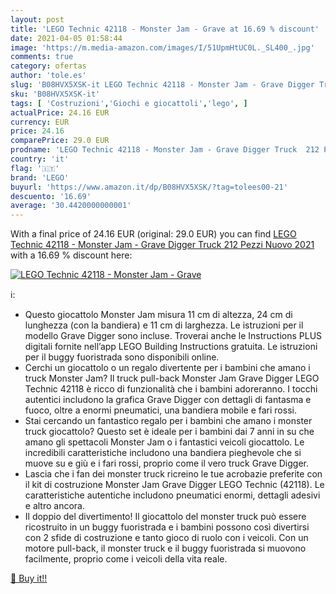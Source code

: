 ```yaml
---
layout: post
title: 'LEGO Technic 42118 - Monster Jam - Grave at 16.69 % discount'
date: 2021-04-05 01:58:44
image: 'https://m.media-amazon.com/images/I/51UpmHtUC0L._SL400_.jpg'
comments: true
category: ofertas
author: 'tole.es'
slug: 'B08HVX5XSK-it LEGO Technic 42118 - Monster Jam - Grave Digger Truck 212...'
sku: 'B08HVX5XSK-it'
tags: [ 'Costruzioni','Giochi e giocattoli','lego', ]
actualPrice: 24.16 EUR
currency: EUR
price: 24.16
comparePrice: 29.0 EUR
prodname: 'LEGO Technic 42118 - Monster Jam - Grave Digger Truck  212 Pezzi  Nuovo 2021'
country: 'it'
flag: '🇮🇹'
brand: 'LEGO'
buyurl: 'https://www.amazon.it/dp/B08HVX5XSK/?tag=tolees00-21'
descuento: '16.69'
average: '30.4420000000001'
---
```


With a final price of 24.16 EUR (original: 29.0 EUR) you can find [LEGO Technic 42118 - Monster Jam - Grave Digger Truck  212 Pezzi  Nuovo 2021](https://www.amazon.it/dp/B08HVX5XSK/?tag=tolees00-21) with a  16.69 % discount here:

[![LEGO Technic 42118 - Monster Jam - Grave](https://m.media-amazon.com/images/I/51UpmHtUC0L._SL400_.jpg)](https://www.amazon.it/dp/B08HVX5XSK/?tag=tolees00-21)

ℹ️:

- Questo giocattolo Monster Jam misura 11 cm di altezza, 24 cm di lunghezza (con la bandiera) e 11 cm di larghezza. Le istruzioni per il modello Grave Digger sono incluse. Troverai anche le Instructions PLUS digitali fornite nell’app LEGO Building Instructions gratuita. Le istruzioni per il buggy fuoristrada sono disponibili online.
- Cerchi un giocattolo o un regalo divertente per i bambini che amano i truck Monster Jam? Il truck pull-back Monster Jam Grave Digger LEGO Technic 42118 è ricco di funzionalità che i bambini adoreranno. I tocchi autentici includono la grafica Grave Digger con dettagli di fantasma e fuoco, oltre a enormi pneumatici, una bandiera mobile e fari rossi.
- Stai cercando un fantastico regalo per i bambini che amano i monster truck giocattolo? Questo set è ideale per i bambini dai 7 anni in su che amano gli spettacoli Monster Jam o i fantastici veicoli giocattolo. Le incredibili caratteristiche includono una bandiera pieghevole che si muove su e giù e i fari rossi, proprio come il vero truck Grave Digger.
- Lascia che i fan dei monster truck ricreino le tue acrobazie preferite con il kit di costruzione Monster Jam Grave Digger LEGO Technic (42118). Le caratteristiche autentiche includono pneumatici enormi, dettagli adesivi e altro ancora.
- Il doppio del divertimento! Il giocattolo del monster truck può essere ricostruito in un buggy fuoristrada e i bambini possono così divertirsi con 2 sfide di costruzione e tanto gioco di ruolo con i veicoli. Con un motore pull-back, il monster truck e il buggy fuoristrada si muovono facilmente, proprio come i veicoli della vita reale.

[🛒 Buy it!!](https://www.amazon.it/dp/B08HVX5XSK/?tag=tolees00-21)
